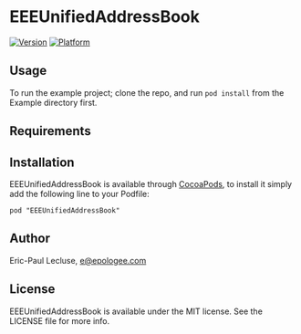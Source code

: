 # EEEUnifiedAddressBook

[![Version](http://cocoapod-badges.herokuapp.com/v/EEEUnifiedAddressBook/badge.png)](http://cocoadocs.org/docsets/EEEUnifiedAddressBook)
[![Platform](http://cocoapod-badges.herokuapp.com/p/EEEUnifiedAddressBook/badge.png)](http://cocoadocs.org/docsets/EEEUnifiedAddressBook)

## Usage

To run the example project; clone the repo, and run `pod install` from the Example directory first.

## Requirements

## Installation

EEEUnifiedAddressBook is available through [CocoaPods](http://cocoapods.org), to install
it simply add the following line to your Podfile:

    pod "EEEUnifiedAddressBook"

## Author

Eric-Paul Lecluse, e@epologee.com

## License

EEEUnifiedAddressBook is available under the MIT license. See the LICENSE file for more info.

